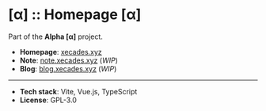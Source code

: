 # \[α\] :: Homepage \[α\]

Part of the **Alpha \[α\]** project.

 - **Homepage**: [xecades.xyz](https://xecades.xyz/)
 - **Note**: [note.xecades.xyz](https://note.xecades.xyz/) (*WIP*)
 - **Blog**: [blog.xecades.xyz](https://blog.xecades.xyz/) (*WIP*)

---

 - **Tech stack**: Vite, Vue.js, TypeScript
 - **License**: GPL-3.0
